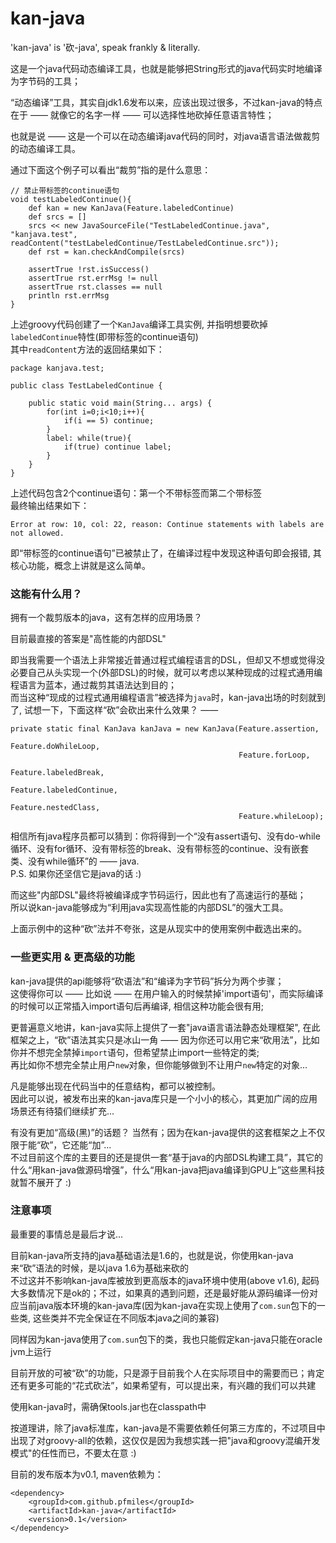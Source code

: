 kan-java
========

'kan-java' is '砍-java', speak frankly & literally.  

这是一个java代码动态编译工具，也就是能够把String形式的java代码实时地编译为字节码的工具；  

“动态编译”工具，其实自jdk1.6发布以来，应该出现过很多，不过kan-java的特点在于 —— 就像它的名字一样 —— 可以选择性地砍掉任意语言特性；  
  
也就是说 —— 这是一个可以在动态编译java代码的同时，对java语言语法做裁剪的动态编译工具。  

通过下面这个例子可以看出“裁剪”指的是什么意思：  

    // 禁止带标签的continue语句
    void testLabeledContinue(){
        def kan = new KanJava(Feature.labeledContinue)
        def srcs = []
        srcs << new JavaSourceFile("TestLabeledContinue.java", "kanjava.test", readContent("testLabeledContinue/TestLabeledContinue.src"));
        def rst = kan.checkAndCompile(srcs)

        assertTrue !rst.isSuccess()
        assertTrue rst.errMsg != null
        assertTrue rst.classes == null
        println rst.errMsg
    }
    
上述groovy代码创建了一个`KanJava`编译工具实例, 并指明想要砍掉`labeledContinue`特性(即带标签的continue语句)  
其中`readContent`方法的返回结果如下：  

    package kanjava.test;

    public class TestLabeledContinue {
    
        public static void main(String... args) {
            for(int i=0;i<10;i++){
                if(i == 5) continue;
            }
            label: while(true){
                if(true) continue label;
            }
        }
    }
    
上述代码包含2个continue语句：第一个不带标签而第二个带标签  
最终输出结果如下：  

    Error at row: 10, col: 22, reason: Continue statements with labels are not allowed.
    
即“带标签的continue语句”已被禁止了，在编译过程中发现这种语句即会报错, 其核心功能，概念上讲就是这么简单。  

### 这能有什么用？ ###
拥有一个裁剪版本的java，这有怎样的应用场景？  

目前最直接的答案是"高性能的内部DSL"  

即当我需要一个语法上非常接近普通过程式编程语言的DSL，但却又不想或觉得没必要自己从头实现一个(外部DSL)的时候，就可以考虑以某种现成的过程式通用编程语言为蓝本，通过裁剪其语法达到目的；  
而当这种“现成的过程式通用编程语言”被选择为`java`时，kan-java出场的时刻就到了, 试想一下，下面这样“砍”会砍出来什么效果？ —— 

    private static final KanJava kanJava = new KanJava(Feature.assertion, 
                                                       Feature.doWhileLoop,
                                                       Feature.forLoop,
                                                       Feature.labeledBreak,
                                                       Feature.labeledContinue,
                                                       Feature.nestedClass,
                                                       Feature.whileLoop);

相信所有java程序员都可以猜到：你将得到一个“没有assert语句、没有do-while循环、没有for循环、没有带标签的break、没有带标签的continue、没有嵌套类、没有while循环”的 —— java.  
P.S. 如果你还坚信它是java的话 :)  

而这些"内部DSL"最终将被编译成字节码运行，因此也有了高速运行的基础；  
所以说kan-java能够成为“利用java实现高性能的内部DSL”的强大工具。  

上面示例中的这种“砍”法并不夸张，这是从现实中的使用案例中截选出来的。  

### 一些更实用 & 更高级的功能 ###
kan-java提供的api能够将“砍语法”和“编译为字节码”拆分为两个步骤；  
这使得你可以 —— 比如说 —— 在用户输入的时候禁掉'import语句'，而实际编译的时候可以正常插入import语句后再编译, 相信这种功能会很有用;  

更普遍意义地讲，kan-java实际上提供了一套"java语言语法静态处理框架", 在此框架之上，“砍”语法其实只是冰山一角 —— 因为你还可以用它来“砍用法”，比如你并不想完全禁掉`import`语句，但希望禁止import一些特定的类;  
再比如你不想完全禁止用户`new`对象，但你能够做到不让用户`new`特定的对象...  

凡是能够出现在代码当中的任意结构，都可以被控制。  
因此可以说，被发布出来的kan-java库只是一个小小的核心，其更加广阔的应用场景还有待猿们继续扩充...  

有没有更加“高级(黑)”的话题？ 当然有；因为在kan-java提供的这套框架之上不仅限于能“砍”，它还能“加”...  
不过目前这个库的主要目的还是提供一套“基于java的内部DSL构建工具”，其它的什么“用kan-java做源码增强”，什么“用kan-java把java编译到GPU上”这些黑科技就暂不展开了 :)  

### 注意事项 ###
最重要的事情总是最后才说...  

目前kan-java所支持的java基础语法是1.6的，也就是说，你使用kan-java来“砍”语法的时候，是以java 1.6为基础来砍的  
不过这并不影响kan-java库被放到更高版本的java环境中使用(above v1.6), 起码大多数情况下是ok的；不过，如果真的遇到问题，还是最好能从源码编译一份对应当前java版本环境的kan-java库(因为kan-java在实现上使用了`com.sun`包下的一些类, 这些类并不完全保证在不同版本java之间的兼容)  

同样因为kan-java使用了`com.sun`包下的类，我也只能假定kan-java只能在oracle jvm上运行  

目前开放的可被“砍”的功能，只是源于目前我个人在实际项目中的需要而已；肯定还有更多可能的“花式砍法”，如果希望有，可以提出来，有兴趣的我们可以共建  

使用kan-java时，需确保tools.jar也在classpath中    

按道理讲，除了java标准库，kan-java是不需要依赖任何第三方库的，不过项目中出现了对groovy-all的依赖，这仅仅是因为我想实践一把"java和groovy混编开发模式"的任性而已，不要太在意 :)  

目前的发布版本为v0.1, maven依赖为：  
    
    <dependency>
        <groupId>com.github.pfmiles</groupId>
        <artifactId>kan-java</artifactId>
        <version>0.1</version>
    </dependency>
    
